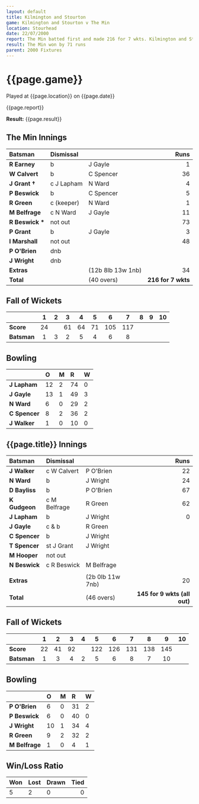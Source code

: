 ```yaml
---
layout: default
title: Kilmington and Stourton
game: Kilmington and Stourton v The Min
location: Stourhead
date: 22/07/2000
report: The Min batted first and made 216 for 7 wkts. Kilmington and Stourton replied with 145 for 9 wkts (all out)
result: The Min won by 71 runs
parent: 2000 Fixtures
---
```


# {{page.game}}

Played at {{page.location}} on {{page.date}}

{{page.report}}

**Result:** {{page.result}}

## The Min Innings

| Batsman | Dismissal |  | Runs |
|:---|:---|---|---:|
| **R Earney** | b | J Gayle | 1 |
| **W Calvert** | b | C Spencer | 36 |
| **J Grant &#8224;** | c J Lapham | N Ward | 4 |
| **P Beswick** | b | C Spencer | 5 |
| **R Green** | c (keeper) | N Ward | 1 |
| **M Belfrage** | c N Ward | J Gayle | 11 |
| **R Beswick &#42;** | not out |  | 73 |
| **P Grant** | b | J Gayle | 3 |
| **I Marshall** | not out |  | 48 |
| **P O'Brien** | dnb |  |  |
| **J Wright** | dnb |  |  |
| **Extras** | | (12b 8lb 13w 1nb) | 34 |
| **Total** | | (40 overs) | **216 for 7 wkts** |

## Fall of Wickets

| | 1 | 2 | 3 | 4 | 5 | 6 | 7 | 8 | 9 | 10 |
|---|:---:|:---:|:---:|:---:|:---:|:---:|:---:|:---:|:---:|:---:|
| **Score** | 24 |  | 61 | 64 | 71 | 105 | 117 |  |  |  |
| **Batsman** | 1 | 3 | 2 | 5 | 4 | 6 | 8 |  |  |  |

## Bowling

| | O | M | R | W |
|---|:---|:---|:---|:---|
| **J Lapham** | 12 | 2 | 74 | 0 |
| **J Gayle** | 13 | 1 | 49 | 3 |
| **N Ward** | 6 | 0 | 29 | 2 |
| **C Spencer** | 8 | 2 | 36 | 2 |
| **J Walker** | 1 | 0 | 10 | 0 |

## {{page.title}} Innings

| Batsman | Dismissal |  | Runs |
|:---|:---|---|---:|
| **J Walker** | c W Calvert | P O'Brien | 22 |
| **N Ward** | b | J Wright | 24 |
| **D Bayliss** | b | P O'Brien | 67 |
| **K Gudgeon** | c M Belfrage | R Green | 62 |
| **J Lapham** | b | J Wright | 0 |
| **J Gayle** | c & b | R Green |  |
| **C Spencer** | b | J Wright |  |
| **T Spencer** | st J Grant | J Wright |  |
| **M Hooper** | not out |  |  |
| **N Beswick** | c R Beswick | M Belfrage |  |
|  |  |  |  |
| **Extras** | | (2b 0lb 11w 7nb) | 20 |
| **Total** | | (46 overs) | **145 for 9 wkts (all out)** |

## Fall of Wickets

| | 1 | 2 | 3 | 4 | 5 | 6 | 7 | 8 | 9 | 10 |
|---|:---:|:---:|:---:|:---:|:---:|:---:|:---:|:---:|:---:|:---:|
| **Score** | 22 | 41 | 92 |  | 122 | 126 | 131 | 138 | 145 |  |
| **Batsman** | 1 | 3 | 4 | 2 | 5 | 6 | 8 | 7 | 10 |  |

## Bowling

| | O | M | R | W |
|---|:---|:---|:---|:---|
| **P O'Brien** | 6 | 0 | 31 | 2 |
| **P Beswick** | 6 | 0 | 40 | 0 |
| **J Wright** | 10 | 1 | 34 | 4 |
| **R Green** | 9 | 2 | 32 | 2 |
| **M Belfrage** | 1 | 0 | 4 | 1 |

## Win/Loss Ratio

| Won | Lost | Drawn | Tied |
|:---|:---|:---|---:|
| 5 | 2 | 0 | 0 |